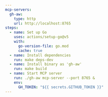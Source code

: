 ```yaml
---
mcp-servers:
  gh-aw:
    type: http
    url: http://localhost:8765
steps:
  - name: Set up Go
    uses: actions/setup-go@v5
    with:
      go-version-file: go.mod
      cache: true
  - name: Install dependencies
    run: make deps-dev
  - name: Install binary as 'gh-aw'
    run: make build
  - name: Start MCP server
    run: ./gh-aw mcp-server --port 8765 &
    env:
      GH_TOKEN: "${{ secrets.GITHUB_TOKEN }}"
---
```

